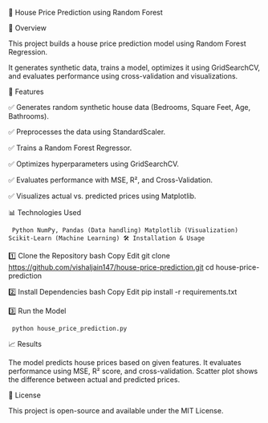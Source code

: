 🏡 House Price Prediction using Random Forest

📌 Overview 

This project builds a house price prediction model using Random Forest Regression. 

It generates synthetic data, trains a model, optimizes it using GridSearchCV, and evaluates performance using cross-validation and visualizations.  

 🚀 Features 
 
 ✅ Generates random synthetic house data (Bedrooms, Square Feet, Age, Bathrooms). 
 
 ✅ Preprocesses the data using StandardScaler. 
 
 ✅ Trains a Random Forest Regressor. 
 
 ✅ Optimizes hyperparameters using GridSearchCV. 
 
 ✅ Evaluates performance with MSE, R², and Cross-Validation. 
 
 ✅ Visualizes actual vs. predicted prices using Matplotlib.  

 
 📊 Technologies Used 
 
     Python NumPy, Pandas (Data handling) Matplotlib (Visualization) Scikit-Learn (Machine Learning) 🛠 Installation & Usage 
 1️⃣ Clone the Repository  bash Copy Edit git clone https://github.com/vishaljain147/house-price-prediction.git cd house-price-prediction 
 
 2️⃣ Install Dependencies  bash Copy Edit pip install -r requirements.txt 
 
 3️⃣ Run the Model
 
     python house_price_prediction.py 
 📈 Results 
 
 The model predicts house prices based on given features. It evaluates performance using MSE, R² score, and cross-validation. 
 Scatter plot shows the difference between actual and predicted prices. 
 
 📜 License 
 
 This project is open-source and available under the MIT License.
